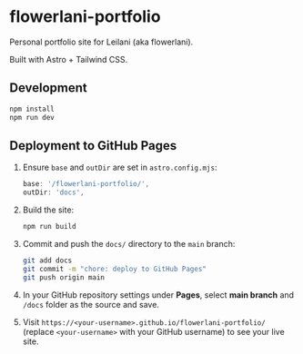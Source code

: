 # flowerlani-portfolio

Personal portfolio site for Leilani (aka flowerlani).

Built with Astro + Tailwind CSS.

## Development

```bash
npm install
npm run dev
```

## Deployment to GitHub Pages

1. Ensure `base` and `outDir` are set in `astro.config.mjs`:
   ```js
   base: '/flowerlani-portfolio/',
   outDir: 'docs',
   ```

2. Build the site:
   ```bash
   npm run build
   ```

3. Commit and push the `docs/` directory to the `main` branch:
   ```bash
   git add docs
   git commit -m "chore: deploy to GitHub Pages"
   git push origin main
   ```

4. In your GitHub repository settings under **Pages**, select **main branch** and `/docs` folder as the source and save.

5. Visit `https://<your-username>.github.io/flowerlani-portfolio/` (replace `<your-username>` with your GitHub username) to see your live site.